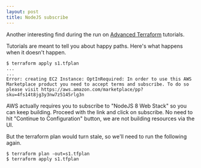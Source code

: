 ```yaml
---
layout: post
title: NodeJS subscribe
---
```


Another interesting find during the run on [Advanced Terraform](https://www.linkedin.com/learning/advanced-terraform-2020) tutorials.

Tutorials are meant to tell you about happy paths. Here's what happens when it doesn't happen.

```
$ terraform apply s1.tfplan
...
...
Error: creating EC2 Instance: OptInRequired: In order to use this AWS Marketplace product you need to accept terms and subscribe. To do so please visit https://aws.amazon.com/marketplace/pp?sku=4fs14t8jg3y3nw7z5145rlg3n
```

AWS actually requires you to subscribe to "NodeJS 8 Web Stack" so you can keep building. Proceed with the link and click on subscribe. No need to hit "Continue to Configuration" button, we are not building resources via the UI.

But the terraform plan would turn stale, so we'll need to run the following again.

```
$ terraform plan -out=s1.tfplan
$ terraform apply s1.tfplan
```